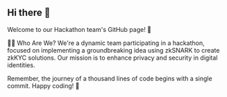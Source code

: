 ## Hi there 👋

Welcome to our Hackathon team's GitHub page! 🚀

🙋‍♂️ Who Are We?
We're a dynamic team participating in a hackathon, focused on implementing a groundbreaking idea using zkSNARK to create zkKYC solutions. Our mission is to enhance privacy and security in digital identities.

Remember, the journey of a thousand lines of code begins with a single commit. Happy coding! 🌟
